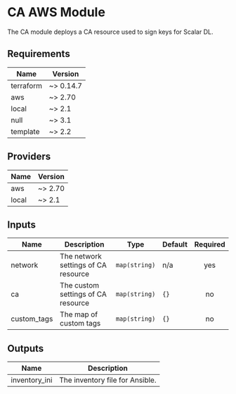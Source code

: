 # CA AWS Module
The CA module deploys a CA resource used to sign keys for Scalar DL.

<!-- BEGINNING OF PRE-COMMIT-TERRAFORM DOCS HOOK -->
## Requirements

| Name | Version |
|------|---------|
| terraform | ~> 0.14.7 |
| aws | ~> 2.70 |
| local | ~> 2.1 |
| null | ~> 3.1 |
| template | ~> 2.2 |

## Providers

| Name | Version |
|------|---------|
| aws | ~> 2.70 |
| local | ~> 2.1 |

## Inputs

| Name | Description | Type | Default | Required |
|------|-------------|------|---------|:--------:|
| network | The network settings of CA resource | `map(string)` | n/a | yes |
| ca | The custom settings of CA resource | `map(string)` | `{}` | no |
| custom_tags | The map of custom tags | `map(string)` | `{}` | no |

## Outputs

| Name | Description |
|------|-------------|
| inventory_ini | The inventory file for Ansible. |

<!-- END OF PRE-COMMIT-TERRAFORM DOCS HOOK -->

